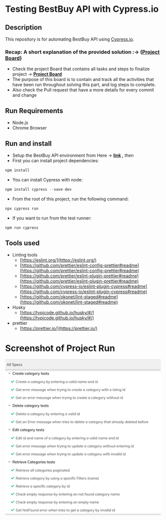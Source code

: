 # Testing BestBuy API with Cypress.io

## Description

This repository is for automating BestBuy API  using [Cypress.io](http://cypress.io/).

### Recap: **A short explanation of the provided solution :→ ([Project Board](https://github.com/Sarah-mohamd/Instabug-Challenge/projects/3))**

- Check the project Board that contains all tasks and steps to finalize project  → **[Project Board](https://github.com/Sarah-mohamd/Instabug-Challenge/projects/3)**
- The purpose of this board is to contain and track all the activities that have been run throughout solving this part, and log steps to complete.
- Also check the Pull request that have a more details for every commit and change

## Run Requirements

- Node.js
- Chrome Browser

## Run and install

- Setup the BestBuy API environment from Here → **[link](https://github.com/bestbuy/api-playground/) ,** then
- First you can install project dependencies:

```jsx
npm install
```

- You can install Cypress with node:

```jsx
npm install cypress --save-dev
```

- From the root of this project, run the following command:

```jsx
npx cypress run
```

- If you want to run from the test runner:

```jsx
npm run cypress
```

## Tools used

- Linting tools
    - [https://eslint.org/](https://eslint.org/)
    - [https://github.com/prettier/eslint-config-prettier#readme](https://github.com/prettier/eslint-config-prettier#readme)
    - [https://github.com/prettier/eslint-plugin-prettier#readme](https://github.com/prettier/eslint-plugin-prettier#readme)
    - [https://github.com/cypress-io/eslint-plugin-cypress#readme](https://github.com/cypress-io/eslint-plugin-cypress#readme)
    - [https://github.com/okonet/lint-staged#readme](https://github.com/okonet/lint-staged#readme)
- Husky
    - [https://typicode.github.io/husky/#/](https://typicode.github.io/husky/#/)
- prettier
    - [https://prettier.io/](https://prettier.io/)

# Screenshot of Project Run

![readme_assets/tests_run.png](readme_assets/tests_run.png)